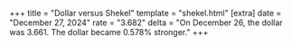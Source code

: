 +++
title = "Dollar versus Shekel"
template = "shekel.html"
[extra]
date = "December 27, 2024"
rate = "3.682"
delta = "On December 26, the dollar was 3.661. The dollar became 0.578% stronger."
+++
